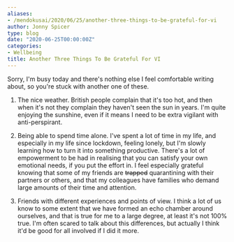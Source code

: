 ```yaml
---
aliases:
- /mendokusai/2020/06/25/another-three-things-to-be-grateful-for-vi
author: Jonny Spicer
type: blog
date: "2020-06-25T00:00:00Z"
categories:
- Wellbeing
title: Another Three Things To Be Grateful For VI
---
```

Sorry, I'm busy today and there's nothing else I feel comfortable writing about, so you're stuck with another one of
these.

1. The nice weather. British people complain that it's too hot, and then when it's not they complain they haven't seen
the sun in years. I'm quite enjoying the sunshine, even if it means I need to be extra vigilant with anti-perspirant.

2. Being able to spend time alone. I've spent a lot of time in my life, and especially in my life since lockdown, feeling lonely,
but I'm slowly learning how to turn it into something productive. There's a lot of empowerment to be had in realising that
you can satisfy your own emotional needs, if you put the effort in. I feel especially grateful knowing that some of my
friends are ~~trapped~~ quarantining with their partners or others, and that my colleagues have families who demand large
amounts of their time and attention.

3. Friends with different experiences and points of view. I think a lot of us know to some extent that we have formed
an echo chamber around ourselves, and that is true for me to a large degree, at least it's not 100% true. I'm often
scared to talk about this differences, but actually I think it'd be good for all involved if I did it more.
